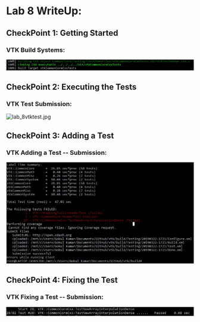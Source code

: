 # Lab 8 WriteUp:

## CheckPoint 1: Getting Started

### VTK Build Systems:
![lab8_vtkbuild.jpg](lab8_vtkbuild.jpg)


## CheckPoint 2: Executing the Tests

### VTK Test Submission:
![lab_8vtktest.jpg](lab_8vtktest.jpg)

## CheckPoint 3: Adding a Test


### VTK Adding a Test -- Submission:
![lab8_vtkaddtest.jpg](lab8_vtkaddtest.jpg)


## CheckPoint 4: Fixing the Test


### VTK Fixing a Test -- Submission:
![lab8_vtkfixtest.png](lab8_vtkfixtest.jpg)

